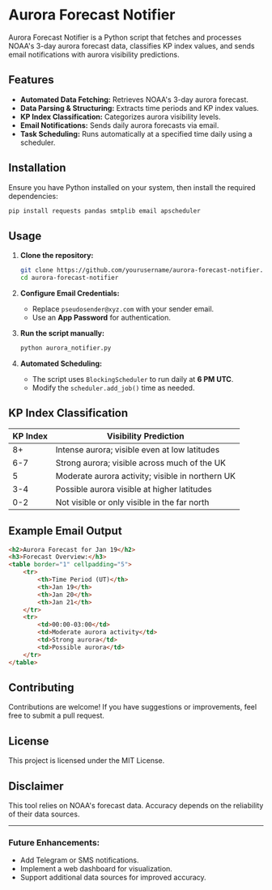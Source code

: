 # Aurora Forecast Notifier

Aurora Forecast Notifier is a Python script that fetches and processes NOAA's 3-day aurora forecast data, classifies KP index values, and sends email notifications with aurora visibility predictions.

## Features

- **Automated Data Fetching:** Retrieves NOAA's 3-day aurora forecast.
- **Data Parsing & Structuring:** Extracts time periods and KP index values.
- **KP Index Classification:** Categorizes aurora visibility levels.
- **Email Notifications:** Sends daily aurora forecasts via email.
- **Task Scheduling:** Runs automatically at a specified time daily using a scheduler.

## Installation

Ensure you have Python installed on your system, then install the required dependencies:

```bash
pip install requests pandas smtplib email apscheduler
```

## Usage

1. **Clone the repository:**
    ```bash
    git clone https://github.com/yourusername/aurora-forecast-notifier.git
    cd aurora-forecast-notifier
    ```

2. **Configure Email Credentials:**
    - Replace `pseudosender@xyz.com` with your sender email.
    - Use an **App Password** for authentication.

3. **Run the script manually:**
    ```bash
    python aurora_notifier.py
    ```

4. **Automated Scheduling:**
    - The script uses `BlockingScheduler` to run daily at **6 PM UTC**.
    - Modify the `scheduler.add_job()` time as needed.

## KP Index Classification

| KP Index | Visibility Prediction |
|----------|-----------------------|
| 8+       | Intense aurora; visible even at low latitudes |
| 6-7      | Strong aurora; visible across much of the UK |
| 5        | Moderate aurora activity; visible in northern UK |
| 3-4      | Possible aurora visible at higher latitudes |
| 0-2      | Not visible or only visible in the far north |

## Example Email Output

```html
<h2>Aurora Forecast for Jan 19</h2>
<h3>Forecast Overview:</h3>
<table border="1" cellpadding="5">
    <tr>
        <th>Time Period (UT)</th>
        <th>Jan 19</th>
        <th>Jan 20</th>
        <th>Jan 21</th>
    </tr>
    <tr>
        <td>00:00-03:00</td>
        <td>Moderate aurora activity</td>
        <td>Strong aurora</td>
        <td>Possible aurora</td>
    </tr>
</table>
```

## Contributing

Contributions are welcome! If you have suggestions or improvements, feel free to submit a pull request.

## License

This project is licensed under the MIT License.

## Disclaimer

This tool relies on NOAA's forecast data. Accuracy depends on the reliability of their data sources.

---

### Future Enhancements:
- Add Telegram or SMS notifications.
- Implement a web dashboard for visualization.
- Support additional data sources for improved accuracy.
